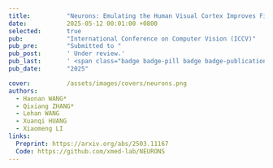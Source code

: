 ```yaml
---
title:          "Neurons: Emulating the Human Visual Cortex Improves Fidelity and Interpretability in fMRI-to-Video Reconstruction"
date:           2025-05-12 00:01:00 +0800
selected:       true
pub:            "International Conference on Computer Vision (ICCV)"
pub_pre:        "Submitted to "
pub_post:       ' Under review.'
pub_last:       ' <span class="badge badge-pill badge badge-publication badge-dark">AI for Neural Science</span>'
pub_date:       "2025"

cover:          /assets/images/covers/neurons.png
authors:
  - Haonan WANG*
  - Qixiang ZHANG*
  - Lehan WANG
  - Xuanqi HUANG
  - Xiaomeng LI
links:
  Preprint: https://arxiv.org/abs/2503.11167
  Code: https://github.com/xmed-lab/NEURONS
---
```

